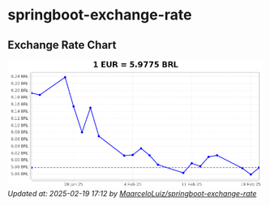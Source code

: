 # springboot-exchange-rate

<!-- EXCHANGE-RATE-START -->
## Exchange Rate Chart

![Exchange Rate Chart](charts/chart.png)*Updated at: 2025-02-19 17:12 by [MaarceloLuiz/springboot-exchange-rate](https://github.com/MaarceloLuiz/springboot-exchange-rate)*


<!-- EXCHANGE-RATE-END -->